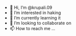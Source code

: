 - 👋 Hi, I’m @krupali.09
- 👀 I’m interested in haking
- 🌱 I’m currently learning it 
- 💞️ I’m looking to collaborate on 
- 📫 How to reach me ...

<!---
krupali009/krupali009 is a ✨ special ✨ repository because its `README.md` (this file) appears on your GitHub profile.
You can click the Preview link to take a look at your changes.
--->
